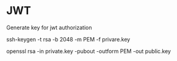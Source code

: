 # JWT

Generate key for jwt authorization

ssh-keygen -t rsa -b 2048 -m PEM -f privare.key

openssl rsa -in private.key -pubout -outform PEM -out public.key
